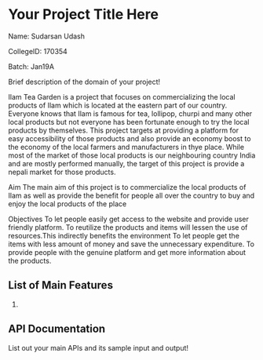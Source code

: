 # Your Project Title Here
Name: Sudarsan Udash

CollegeID: 170354

Batch: Jan19A

Brief description of the domain of your project!

   Ilam Tea Garden is a project that focuses on commercializing the local products of Ilam which is located at the eastern part of our country. Everyone knows that Ilam
   is famous for tea, lollipop, churpi and many other local products but not everyone has been fortunate enough to try the local products by themselves. This project targets
   at providing a platform for easy accessibility of those products and also provide an economy boost to the economy of the local farmers and manufacturers in thye place. 
   While most of the market of those local products is our neighbouring country India and are mostly performed manually, the target of this project is provide a nepali market
   for those products.

Aim
The main aim of this project is to commercialize the local products of Ilam as well as provide the benefit for people all over the country to buy and enjoy the local products of the place

Objectives
To let people easily get access to the website and provide  user friendly platform.
To reutilize  the products and items will lessen the use of resources.This indirectly benefits the environment
To let  people get the items with less amount of money and save the unnecessary expenditure.
To provide people with the genuine platform and get more information about the products.

## List of Main Features
1.

## API Documentation
List out your main APIs and its sample input and output!

